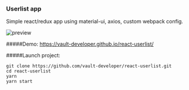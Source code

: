 ### Userlist app

Simple react/redux app using material-ui, axios, custom webpack config.

![preview](https://res.cloudinary.com/di8meiwx0/image/upload/v1602038300/userlist-example_vwnhvf.gif)

#####Demo:
https://vault-developer.github.io/react-userlist/

#####Launch project:
```
git clone https://github.com/vault-developer/react-userlist.git
cd react-userlist
yarn
yarn start
```
